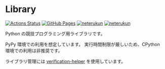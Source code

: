 # Library
[![Actions Status](https://github.com/Neterukun1993/Library/workflows/verify/badge.svg)](https://github.com/Neterukun1993/Library/actions)
[![GitHub Pages](https://img.shields.io/static/v1?label=GitHub+Pages&message=+&color=brightgreen&logo=github)](https://Neterukun1993.github.io/Library/) 
[![neterukun](https://img.shields.io/endpoint?url=https%3A%2F%2Fatcoder-badges.now.sh%2Fapi%2Fatcoder%2Fjson%2Fneterukun)](https://atcoder.jp/users/neterukun)
[![neterukun](https://img.shields.io/endpoint?url=https%3A%2F%2Fatcoder-badges.now.sh%2Fapi%2Fcodeforces%2Fjson%2Fneterukun)](https://codeforces.com/profile/neterukun)

Python の競技プログラミング用ライブラリです。

PyPy 環境での利用を想定しています。
実行時間制限が厳しいため、CPython 環境での利用は非推奨です。

ライブラリ管理には [verification-helper](https://github.com/online-judge-tools/verification-helper) を使用しています。
